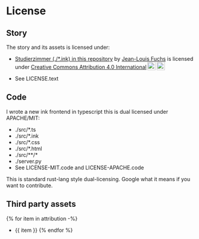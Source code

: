 # License

## Story

The story and its assets is licensed under:

- <p xmlns:cc="http://creativecommons.org/ns#" xmlns:dct="http://purl.org/dc/terms/"><a property="dct:title" rel="cc:attributionURL" href="https://github.com/rhizoome/studierzimmer/blob/main/studierzimmer.ink">Studierzimmer (./*.ink) in this repository</a> by <a rel="cc:attributionURL dct:creator" property="cc:attributionName" href="https://rhizoome.ch">Jean-Louis Fuchs</a> is licensed under <a href="https://creativecommons.org/licenses/by/4.0/?ref=chooser-v1" target="_blank" rel="license noopener noreferrer" style="display:inline-block;">Creative Commons Attribution 4.0 International<img style="height:22px!important;margin-left:3px;vertical-align:text-bottom;" src="https://mirrors.creativecommons.org/presskit/icons/cc.svg?ref=chooser-v1" alt=""><img style="height:22px!important;margin-left:3px;vertical-align:text-bottom;" src="https://mirrors.creativecommons.org/presskit/icons/by.svg?ref=chooser-v1" alt=""></a></p>
- See LICENSE.text

## Code

I wrote a new ink frontend in typescript this is dual licensed under APACHE/MIT:

- ./src/*.ts
- ./src/*.ink
- ./src/*.css
- ./src/*.html
- ./src/**/*
- ./server.py
- See LICENSE-MIT.code and LICENSE-APACHE.code

This is standard rust-lang style dual-licensing. Google what it means if you want to contribute.

## Third party assets

{% for item in attribution -%}
- {{ item }}
{% endfor %}
